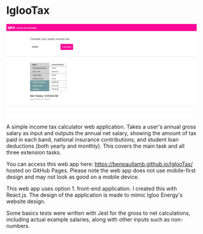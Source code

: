 # IglooTax
![Screenshot](/screenshot.jpg)

A simple income tax calculator web application. Takes a user's annual gross salary as input and outputs the annual net salary, showing the amount of tax paid in each band, national insurance contributions, and student loan deductions (both yearly and monthly). This covers the main task and all three extension tasks.

You can access this web app here: https://benpaullamb.github.io/IglooTax/ hosted on GitHub Pages. Please note the web app does not use mobile-first design and may not look as good on a mobile device.

This web app uses option 1. front-end application. I created this with React.js. The design of the application is made to mimic Igloo Energy's website design.

Some basics tests were written with Jest for the gross to net calculations, including actual example salaries, along with other inputs such as non-numbers.